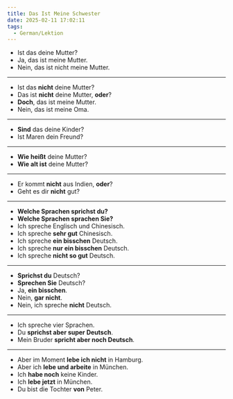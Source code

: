 ```yaml
---
title: Das Ist Meine Schwester
date: 2025-02-11 17:02:11
tags: 
  - German/Lektion
---
```

- Ist das deine Mutter?
- Ja, das ist meine Mutter.
- Nein, das ist nicht meine Mutter.
---
- Ist das **nicht** deine Mutter?
- Das ist **nicht** deine Mutter, **oder**?
- **Doch**, das ist meine Mutter.
- Nein, das ist meine Oma.
---
- **Sind** das deine Kinder?
- Ist Maren dein Freund?
---
- **Wie heißt** deine Mutter?
- **Wie alt ist** deine Mutter?
---
- Er kommt **nicht** aus Indien, **oder**?
- Geht es dir **nicht** gut?
---
- **Welche Sprachen sprichst du?**
- **Welche Sprachen sprachen Sie?**
- Ich spreche Englisch und Chinesisch.
- Ich spreche **sehr gut** Chinesisch.
- Ich spreche **ein bisschen** Deutsch.
- Ich spreche **nur ein bisschen** Deutsch.
- Ich spreche **nicht so gut** Deutsch.
---
- **Sprichst du** Deutsch?
- **Sprechen Sie** Deutsch?
- Ja, **ein bisschen**.
- Nein, **gar nicht**.
- Nein, ich spreche **nicht** Deutsch.
---
- Ich spreche vier Sprachen.
- Du **sprichst aber super Deutsch**.
- Mein Bruder **spricht aber noch Deutsch**.
---
- Aber im Moment **lebe ich nicht** in Hamburg.
- Aber ich **lebe und arbeite** in München.
- Ich **habe noch** keine Kinder.
- Ich **lebe jetzt** in München.
- Du bist die Tochter **von** Peter.
